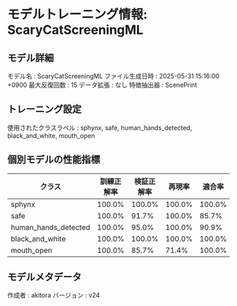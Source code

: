 # モデルトレーニング情報: ScaryCatScreeningML

## モデル詳細
モデル名           : ScaryCatScreeningML
ファイル生成日時   : 2025-05-31 15:16:00 +0900
最大反復回数     : 15
データ拡張       : なし
特徴抽出器       : ScenePrint

## トレーニング設定
使用されたクラスラベル : sphynx, safe, human_hands_detected, black_and_white, mouth_open

## 個別モデルの性能指標
| クラス | 訓練正解率 | 検証正解率 | 再現率 | 適合率 | F1スコア |
|--------|------------|------------|--------|--------|----------|
| sphynx | 100.0% | 100.0% | 100.0% | 100.0% | 100.0% |
| safe | 100.0% | 91.7% | 100.0% | 85.7% | 92.3% |
| human_hands_detected | 100.0% | 95.0% | 100.0% | 90.9% | 95.2% |
| black_and_white | 100.0% | 100.0% | 100.0% | 100.0% | 100.0% |
| mouth_open | 100.0% | 85.7% | 71.4% | 100.0% | 83.3% |

## モデルメタデータ
作成者            : akitora
バージョン          : v24